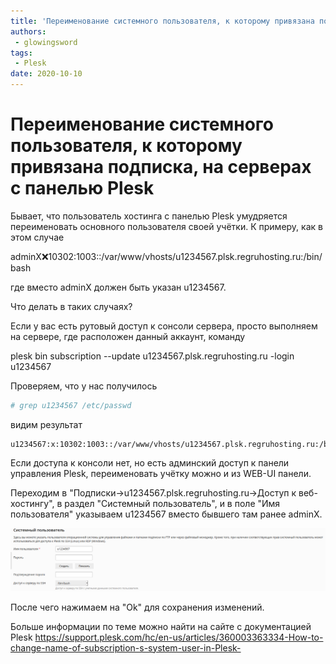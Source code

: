 ```yaml
---
title: 'Переименование системного пользователя, к которому привязана подписка, на серверах с панелью Plesk'
authors: 
 - glowingsword
tags:
 - Plesk
date: 2020-10-10
---
```


# Переименование системного пользователя, к которому привязана подписка, на серверах с панелью Plesk

Бывает, что пользователь хостинга с панелью Plesk умудряется переименовать основного пользователя своей учётки. 
К примеру, как в этом случае

adminX:x:10302:1003::/var/www/vhosts/u1234567.plsk.regruhosting.ru:/bin/bash

где вместо adminX должен быть указан u1234567.

Что делать в таких случаях?

Если у вас есть рутовый доступ к сонсоли сервера, просто выполняем на сервере, где расположен данный аккаунт, команду

plesk bin subscription --update u1234567.plsk.regruhosting.ru -login u1234567

Проверяем, что у нас получилось

```bash
# grep u1234567 /etc/passwd
```
видим результат

```log
u1234567:x:10302:1003::/var/www/vhosts/u1234567.plsk.regruhosting.ru:/bin/bash
```

Если доступа к консоли нет, но есть админский доступ к панели управления Plesk, переименовать учётку можно и из WEB-UI панели.

Переходим в "Подписки→u1234567.plsk.regruhosting.ru→Доступ к веб-хостингу", в раздел "Системный пользователь", и в поле "Имя пользователя" указываем u1234567 вместо бывшего там ранее adminX. 

 ![!Description](/assets/img/plesk_how_to_rename_system_user.png)

После чего нажимаем на "Ok" для сохранения изменений.

Больше информации по теме можно найти на сайте с документацией Plesk https://support.plesk.com/hc/en-us/articles/360003363334-How-to-change-name-of-subscription-s-system-user-in-Plesk-
